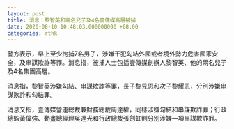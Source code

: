 ```yaml
---
layout: post
title: 消息：黎智英和兩名兒子及4名壹傳媒高層被捕
date: 2020-08-10 10:48:03.000000000 +08:00
categories: rthk
---
```


警方表示，早上至少拘捕7名男子，涉嫌干犯勾結外國或者境外勢力危害國家安全，及串謀欺詐等罪。消息指，被捕人士包括壹傳媒創辦人黎智英、他的兩名兒子及4名集團高層。

消息指，黎智英涉嫌勾結、串謀欺詐等罪，長子黎見恩和次子黎耀恩，分別涉嫌串謀欺詐和勾結罪。

消息又指，壹傳媒營運總裁兼財務總裁周達權，同樣涉嫌勾結和串謀欺詐罪；行政總監黃偉強、動畫總經理吳達光和行政總裁張劍虹則分別涉嫌一項串謀欺詐罪。
